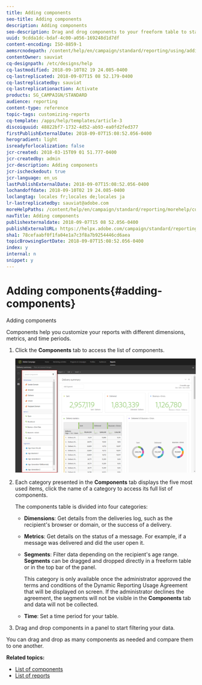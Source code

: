 ```yaml
---
title: Adding components
seo-title: Adding components
description: Adding components
seo-description: Drag and drog components to your freeform table to start filtering your data and building your report.
uuid: 9cdda1dc-bdaf-4c00-a056-169248d1d7df
content-encoding: ISO-8859-1
aemsrcnodepath: /content/help/en/campaign/standard/reporting/using/adding-components
contentOwner: sauviat
cq-designpath: /etc/designs/help
cq-lastmodified: 2018-09-10T02 19 24.085-0400
cq-lastreplicated: 2018-09-07T15 08 52.179-0400
cq-lastreplicatedby: sauviat
cq-lastreplicationaction: Activate
products: SG_CAMPAIGN/STANDARD
audience: reporting
content-type: reference
topic-tags: customizing-reports
cq-template: /apps/help/templates/article-3
discoiquuid: 48822bf7-1732-4d52-ab93-ea0fd2fed377
firstPublishExternalDate: 2018-09-07T15:08:52.056-0400
herogradient: light
isreadyforlocalization: false
jcr-created: 2018-03-15T09 01 51.777-0400
jcr-createdby: admin
jcr-description: Adding components
jcr-ischeckedout: true
jcr-language: en_us
lastPublishExternalDate: 2018-09-07T15:08:52.056-0400
lochandoffdate: 2018-09-10T02 19 24.085-0400
loclangtag: locales fr;locales de;locales ja
lr-lastreplicatedby: sauviat@adobe.com
moreHelpPaths: /content/help/en/campaign/standard/reporting/morehelp/customizing-reports;/content/help/en/campaign/standard/reporting/morehelp/customizing-reports
navTitle: Adding components
publishexternaldate: 2018-09-07T15 08 52.056-0400
publishExternalURL: https://helpx.adobe.com/campaign/standard/reporting/using/adding-components.html
sha1: 78cefaabf0f1fa04e1a7c3f8a7b9254446cd6aea
topicBrowsingSortDate: 2018-09-07T15:08:52.056-0400
index: y
internal: n
snippet: y
---
```


# Adding components{#adding-components}

Adding components

Components help you customize your reports with different dimensions, metrics, and time periods.

1. Click the **Components** tab to access the list of components.

   ![](assets/dynamic_report_components.png)

1. Each category presented in the **Components** tab displays the five most used items, click the name of a category to access its full list of components.

   The components table is divided into four categories:

    * **Dimensions**: Get details from the deliveries log, such as the recipient's browser or domain, or the success of a delivery.
    * **Metrics**: Get details on the status of a message. For example, if a message was delivered and did the user open it. 
    * **Segments**: Filter data depending on the recipient's age range. **Segments** can be dragged and dropped directly in a freeform table or in the top bar of the panel.

      This category is only available once the administrator approved the terms and conditions of the Dynamic Reporting Usage Agreement that will be displayed on screen. If the administrator declines the agreement, the segments will not be visible in the **Components** tab and data will not be collected.
    
    * **Time**: Set a time period for your table.

1. Drag and drop components in a panel to start filtering your data.

You can drag and drop as many components as needed and compare them to one another.

**Related topics:**

* [List of components](../../reporting/using/list-of-components-.md)
* [List of reports](../../reporting/using/defining-the-report-period.md)

